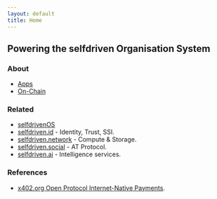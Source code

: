 ```yaml
---
layout: default
title: Home
---
```


## Powering the selfdriven Organisation System

### About
- [Apps](https://selfdriven.fyi/apps)
- [On-Chain](https://selfdriven.fyi/on-chain)

### Related
- [selfdrivenOS](https://selfdriven.fyi/os)
- [selfdriven.id](https://selfdriven.id) - Identity, Trust, SSI.
- [selfdriven.network](https://selfdriven.network) - Compute & Storage.
- [selfdriven.social](https://selfdriven.social) - AT Protocol.
- [selfdriven.ai](https://selfdriven.ai) - Intelligence services.

### References
- [x402.org Open Protocol Internet-Native Payments](https://x402.org).
